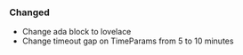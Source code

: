 ### Changed

- Change ada block to lovelace
- Change timeout gap on TimeParams from 5 to 10 minutes
